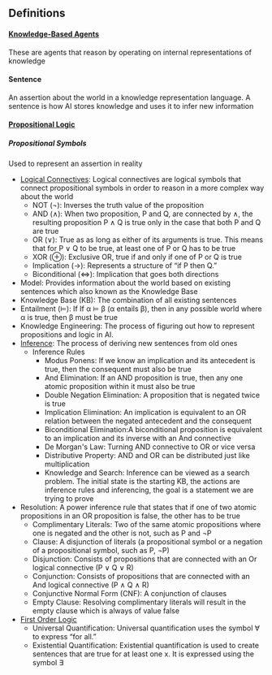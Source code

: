 ## Definitions

#### [Knowledge-Based Agents](https://www.geeksforgeeks.org/knowledge-based-agents-in-ai/)

These are agents that reason by operating on internal representations of knowledge

#### Sentence

An assertion about the world in a knowledge representation language. A sentence is how AI stores knowledge and uses it to infer new information

#### [Propositional Logic](https://iep.utm.edu/prop-log/#:~:text=Propositional%20logic%2C%20also%20known%20as%20sentential%20logic%2C%20is%20that%20branch,common%20way%20of%20combining%20statements.)

##### Propositional Symbols

Used to represent an assertion in reality

- [Logical Connectives](https://en.wikipedia.org/wiki/Logical_connective): Logical connectives are logical symbols that connect propositional symbols in order to reason in a more complex way about the world
  - NOT (¬): Inverses the truth value of the proposition
  - AND (∧): When two proposition, P and Q, are connected by ∧, the resulting proposition P ∧ Q is true only in the case that both P and Q are true
  - OR (∨): True as as long as either of its arguments is true. This means that for P ∨ Q to be true, at least one of P or Q has to be true
  - XOR (⊕): Exclusive OR, true if and only if one of P or Q is true
  - Implication (→): Represents a structure of “if P then Q.”
  - Biconditional (⇔): Implication that goes both directions
- Model: Provides information about the world based on existing sentences which also known as the Knowledge Base
- Knowledge Base (KB): The combination of all existing sentences
- Entailment (⊨): If If α ⊨ β (α entails β), then in any possible world where α is true, then β must be true
- Knowledge Engineering: The process of figuring out how to represent propositions and logic in AI.
- [Inference](https://en.wikipedia.org/wiki/Inference): The process of deriving new sentences from old ones
  - Inference Rules
    - Modus Ponens: If we know an implication and its antecedent is true, then the consequent must also be true
    - And Elimination: If an AND proposition is true, then any one atomic proposition within it must also be true
    - Double Negation Elimination: A proposition that is negated twice is true
    - Implication Elimination: An implication is equivalent to an OR relation between the negated antecedent and the consequent
    - Biconditional Elimination:A biconditional proposition is equivalent to an implication and its inverse with an And connective
    - De Morgan's Law: Turning AND connective to OR or vice versa
    - Distributive Property: AND and OR can be distributed just like multiplication
    - Knowledge and Search: Inference can be viewed as a search problem. The initial state is the starting KB, the actions are inference rules and inferencing, the goal is a statement we are trying to prove
- Resolution: A power inference rule that states that if one of two atomic propositions in an OR proposition is false, the other has to be true
  - Complimentary Literals: Two of the same atomic propositions where one is negated and the other is not, such as P and ¬P
  - Clause: A disjunction of literals (a propositional symbol or a negation of a propositional symbol, such as P, ¬P)
  - Disjunction: Consists of propositions that are connected with an Or logical connective (P ∨ Q ∨ R)
  - Conjunction: Consists of propositions that are connected with an And logical connective (P ∧ Q ∧ R)
  - Conjunctive Normal Form (CNF): A conjunction of clauses
  - Empty Clause: Resolving complimentary literals will result in the empty clause which is always of value false
- [First Order Logic](https://www.javatpoint.com/first-order-logic-in-artificial-intelligence)
  - Universal Quantification: Universal quantification uses the symbol ∀ to express “for all.”
  - Existential Quantification: Existential quantification is used to create sentences that are true for at least one x. It is expressed using the symbol ∃
